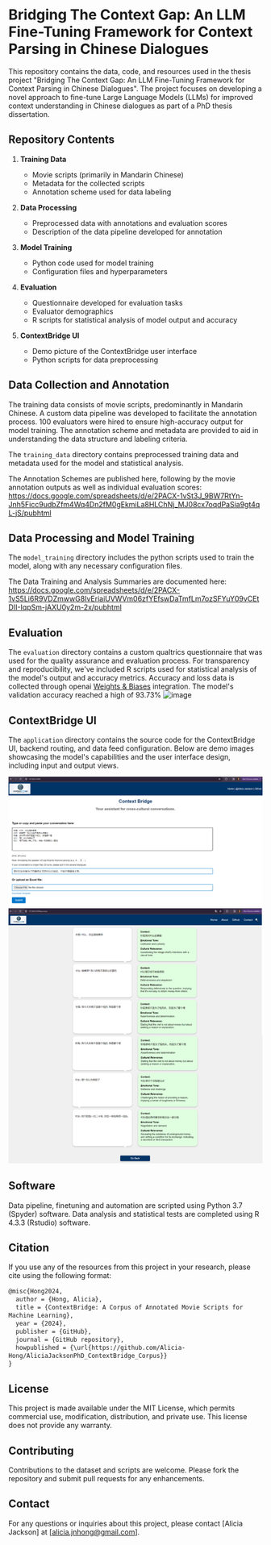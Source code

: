 # Bridging The Context Gap: An LLM Fine-Tuning Framework for Context Parsing in Chinese Dialogues

This repository contains the data, code, and resources used in the thesis project "Bridging The Context Gap: An LLM Fine-Tuning Framework for Context Parsing in Chinese Dialogues". The project focuses on developing a novel approach to fine-tune Large Language Models (LLMs) for improved context understanding in Chinese dialogues as part of a PhD thesis dissertation.

## Repository Contents

1. **Training Data**
   - Movie scripts (primarily in Mandarin Chinese)
   - Metadata for the collected scripts
   - Annotation scheme used for data labeling

2. **Data Processing**
   - Preprocessed data with annotations and evaluation scores
   - Description of the data pipeline developed for annotation

3. **Model Training**
   - Python code used for model training
   - Configuration files and hyperparameters

4. **Evaluation**
   - Questionnaire developed for evaluation tasks
   - Evaluator demographics
   - R scripts for statistical analysis of model output and accuracy

5. **ContextBridge UI**
   - Demo picture of the ContextBridge user interface
   - Python scripts for data preprocessing

## Data Collection and Annotation

The training data consists of movie scripts, predominantly in Mandarin Chinese. A custom data pipeline was developed to facilitate the annotation process. 100 evaluators were hired to ensure high-accuracy output for model training. The annotation scheme and metadata are provided to aid in understanding the data structure and labeling criteria.

The `training_data` directory contains preprocessed training data and metadata used for the model and statistical analysis. 

The Annotation Schemes are published here, following by the movie annotation outputs as well as individual evaluation scores: 
https://docs.google.com/spreadsheets/d/e/2PACX-1vSt3J_9BW7RtYn-Jnh5Ficc9udbZfm4Wq4Dn2fM0gEkmiLa8HLChNj_MJ08cx7oqdPaSia9gt4qL-jS/pubhtml

## Data Processing and Model Training

The `model_training` directory includes the python scripts used to train the model, along with any necessary configuration files.

The Data Training and Analysis Summaries are documented here: 
https://docs.google.com/spreadsheets/d/e/2PACX-1vS5Li6R9VDZmwwG8IvEriaiUVWVm06zfYEfswDaTmfLm7ozSFYuY09vCEtDII-IqpSm-jAXU0y2m-2x/pubhtml

## Evaluation

The `evaluation` directory contains a custom qualtrics questionnaire that was used for the quality assurance and evaluation process. For transparency and reproducibility, we've included R scripts used for statistical analysis of the model's output and accuracy metrics. Accuracy and loss data is collected through openai [Weights & Biases](https://docs.wandb.ai/guides/integrations/openai/) integration.
The model's validation accuracy reached a high of 93.73%
![image](https://github.com/user-attachments/assets/3e8aa247-cdfb-47c1-8daf-38b2f29c3f94)

## ContextBridge UI

The `application` directory contains the source code for the ContextBridge UI, backend routing, and data feed configuration. Below are demo images showcasing the model's capabilities and the user interface design, including input and output views.

![ContextBridge UI Demo](application/ContextBRIDGE%20frontend.PNG)
![ContextBridge Process](application/ContextBRIDGE%20processed.png)

## Software
Data pipeline, finetuning and automation are scripted using Python 3.7 (Spyder) software.
Data analysis and statistical tests are completed using R 4.3.3 (Rstudio) software.

## Citation

If you use any of the resources from this project in your research, please cite using the following format:

```
@misc{Hong2024,
  author = {Hong, Alicia},
  title = {ContextBridge: A Corpus of Annotated Movie Scripts for Machine Learning},
  year = {2024},
  publisher = {GitHub},
  journal = {GitHub repository},
  howpublished = {\url{https://github.com/Alicia-Hong/AliciaJacksonPhD_ContextBridge_Corpus}}
}
```

## License

This project is made available under the MIT License, which permits commercial use, modification, distribution, and private use. This license does not provide any warranty.

## Contributing
Contributions to the dataset and scripts are welcome. Please fork the repository and submit pull requests for any enhancements.

## Contact

For any questions or inquiries about this project, please contact [Alicia Jackson] at [alicia.jnhong@gmail.com].

